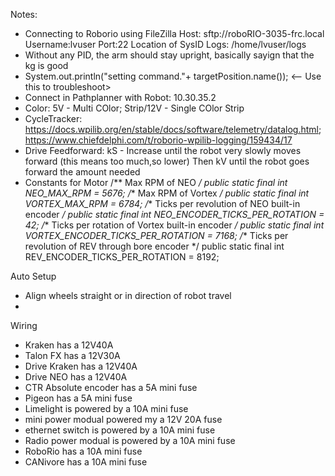 Notes:
- Connecting to Roborio using FileZilla
   Host: sftp://roboRIO-3035-frc.local
   Username:lvuser
   Port:22
   Location of SysID Logs: /home/lvuser/logs 
- Without any PID, the arm should stay upright, basically sayign that the kg is good
- System.out.println("setting command."+ targetPosition.name()); <-- Use this to troubleshoot>
- Connect in Pathplanner with Robot: 10.30.35.2
- Color: 5V - Multi COlor; Strip/12V - Single COlor Strip
- CycleTracker: https://docs.wpilib.org/en/stable/docs/software/telemetry/datalog.html; https://www.chiefdelphi.com/t/roborio-wpilib-logging/159434/17
- Drive Feedforward: kS - Increase until the robot very slowly moves forward (this means too much,so lower) Then kV until the robot goes forward the amount needed
- Constants for Motor
   /** Max RPM of NEO */
   public static final int NEO_MAX_RPM = 5676;
   /** Max RPM of Vortex */
   public static final int VORTEX_MAX_RPM = 6784;
   /** Ticks per revolution of NEO built-in encoder */
   public static final int NEO_ENCODER_TICKS_PER_ROTATION = 42;
   /** Ticks per rotation of Vortex built-in encoder */
   public static final int VORTEX_ENCODER_TICKS_PER_ROTATION = 7168;
   /** Ticks per revolution of REV through bore encoder */
   public static final int REV_ENCODER_TICKS_PER_ROTATION = 8192;


Auto Setup
- Align wheels straight or in direction of robot travel
- 


Wiring
- Kraken has a 12V40A
- Talon FX has a 12V30A
- Drive Kraken has a 12V40A
- Drive NEO has a 12V40A
- CTR Absolute encoder has a 5A mini fuse
- Pigeon has a 5A mini fuse
- Limelight is powered by a 10A mini fuse
- mini power modual powered my a 12V 20A fuse
- ethernet switch is powered by a 10A mini fuse
- Radio power modual is powered by a 10A mini fuse
- RoboRio has a 10A mini fuse
- CANivore has a 10A mini fuse
